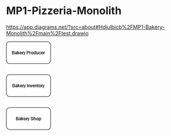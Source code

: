 # MP1-Pizzeria-Monolith

https://app.diagrams.net/?src=about#Hdjulbicb%2FMP1-Bakery-Monolith%2Fmain%2Ftest.drawio

![Alt](test.png)
